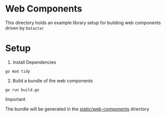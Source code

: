 # Web Components

This directory holds an example library setup for building web components driven by `Datastar`

# Setup

1. Install Dependencies

```shell
go mod tidy
```

2. Build a bundle of the web components

```shell
go run build.go
```

> [!IMPORTANT]
> The bundle will be generated in the [static/web-components](../../static/web-components/) directory
